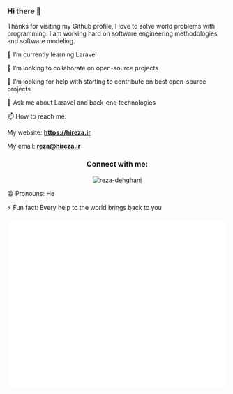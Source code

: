 ### Hi there 👋
<!--
**reza-dehghani/reza-dehghani** is a ✨ _special_ ✨ repository because its `README.md` (this file) appears on your GitHub profile.
- 🔭 I’m currently working on ...

-->
Thanks for visiting my Github profile, I love to solve world problems with programming. I am working hard on software engineering methodologies and software modeling.

 🌱 I’m currently learning Laravel
 
 👯 I’m looking to collaborate on open-source projects
 
 🤔 I’m looking for help with starting to contribute on best open-source projects
 
 💬 Ask me about Laravel and back-end technologies
 
 📫 How to reach me:
 
 My website: **https://hireza.ir**
 
 My email: **reza@hireza.ir**

<h3 align="center">Connect with me:</h3>
<p align="center">
<a href="https://www.linkedin.com/in/hi-reza-dehghani/" target="blank"><img align="center" src="https://raw.githubusercontent.com/rahuldkjain/github-profile-readme-generator/master/src/images/icons/Social/linked-in-alt.svg" alt="reza-dehghani" height="30" width="40" /></a>
</p>

 😄 Pronouns: He
 
 ⚡ Fun fact: Every help to the world brings back to you

![Metrics](/github-metrics.svg)
